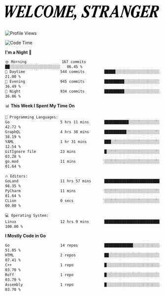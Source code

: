 <div>
  <picture>
    <source media="(prefers-color-scheme: dark)" srcset="./headers/welcome_white.png">
    <img alt="WELCOME, STRANGER" src="./headers/welcome.png" width="500">
  </picture>
</div>

<br>

![Profile Views](https://komarev.com/ghpvc/?username=darleet&color=blue)

<!--START_SECTION:waka-->
![Code Time](http://img.shields.io/badge/Code%20Time-263%20hrs%2054%20mins-blue)

**I'm a Night 🦉** 

```text
🌞 Morning                167 commits         ██░░░░░░░░░░░░░░░░░░░░░░░   06.45 % 
🌆 Daytime                544 commits         █████░░░░░░░░░░░░░░░░░░░░   21.00 % 
🌃 Evening                945 commits         █████████░░░░░░░░░░░░░░░░   36.49 % 
🌙 Night                  934 commits         █████████░░░░░░░░░░░░░░░░   36.06 % 
```


📊 **This Week I Spent My Time On** 

```text
💬 Programming Languages: 
Go                       5 hrs 11 mins       ███████████░░░░░░░░░░░░░░   42.72 % 
GraphQL                  4 hrs 38 mins       ██████████░░░░░░░░░░░░░░░   38.19 % 
YAML                     1 hr 31 mins        ███░░░░░░░░░░░░░░░░░░░░░░   12.54 % 
GitIgnore file           23 mins             █░░░░░░░░░░░░░░░░░░░░░░░░   03.28 % 
go.mod                   11 mins             ░░░░░░░░░░░░░░░░░░░░░░░░░   01.64 % 

🔥 Editors: 
GoLand                   11 hrs 57 mins      █████████████████████████   98.35 % 
PyCharm                  11 mins             ░░░░░░░░░░░░░░░░░░░░░░░░░   01.64 % 
CLion                    0 secs              ░░░░░░░░░░░░░░░░░░░░░░░░░   00.00 % 

💻 Operating System: 
Linux                    12 hrs 9 mins       █████████████████████████   100.00 % 
```

**I Mostly Code in Go** 

```text
Go                       14 repos            █████████████░░░░░░░░░░░░   51.85 % 
HTML                     2 repos             ██░░░░░░░░░░░░░░░░░░░░░░░   07.41 % 
C++                      1 repo              █░░░░░░░░░░░░░░░░░░░░░░░░   03.70 % 
Roff                     1 repo              █░░░░░░░░░░░░░░░░░░░░░░░░   03.70 % 
Assembly                 1 repo              █░░░░░░░░░░░░░░░░░░░░░░░░   03.70 % 
```




<!--END_SECTION:waka-->
